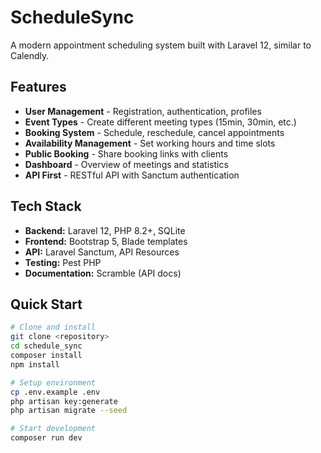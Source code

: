 # ScheduleSync

A modern appointment scheduling system built with Laravel 12, similar to Calendly.

## Features

- **User Management** - Registration, authentication, profiles
- **Event Types** - Create different meeting types (15min, 30min, etc.)
- **Booking System** - Schedule, reschedule, cancel appointments
- **Availability Management** - Set working hours and time slots
- **Public Booking** - Share booking links with clients
- **Dashboard** - Overview of meetings and statistics
- **API First** - RESTful API with Sanctum authentication

## Tech Stack

- **Backend:** Laravel 12, PHP 8.2+, SQLite
- **Frontend:** Bootstrap 5, Blade templates
- **API:** Laravel Sanctum, API Resources
- **Testing:** Pest PHP
- **Documentation:** Scramble (API docs)

## Quick Start

```bash
# Clone and install
git clone <repository>
cd schedule_sync
composer install
npm install

# Setup environment
cp .env.example .env
php artisan key:generate
php artisan migrate --seed

# Start development
composer run dev
